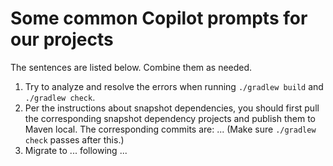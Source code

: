 # Some common Copilot prompts for our projects

The sentences are listed below. Combine them as needed.

1. Try to analyze and resolve the errors when running `./gradlew build` and `./gradlew check`.
1. Per the instructions about snapshot dependencies, you should first pull the corresponding snapshot dependency projects and publish them to Maven local. The corresponding commits are: ... (Make sure `./gradlew check` passes after this.)
1. Migrate to ... following ...
